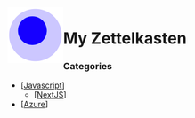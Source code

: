 <img src="attachments/foam-icon.png" width=100 align="left">

# My Zettelkasten

### Categories
- [[Javascript]]
  - [[NextJS]]
- [[Azure]]



[//begin]: # "Autogenerated link references for markdown compatibility"
[Javascript]: Javascript "Javascript"
[NextJS]: NextJS "NextJS"
[Azure]: Azure "Azure"
[//end]: # "Autogenerated link references"
